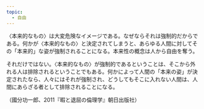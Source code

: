 ```yaml
---
topic:
  - 自由
---
```

〈本来的なもの〉は大変危険なイメージである。なぜならそれは強制的だからである。何かが〈本来的なもの〉と決定されてしまうと、あらゆる人間に対してその「本来的」な姿が強制されることになる。本来性の概念は人から自由を奪う。

それだけではない。〈本来的なもの〉が強制的であるということは、そこから外れる人は排除されるということでもある。何かによって人間の「本来の姿」が決定されたなら、人々にはそれが強制され、どうしてもそこに入れない人間は、人間にあらざる者として排除されることになる。

（國分功一郎、2011『暇と退屈の倫理学』朝日出版社）